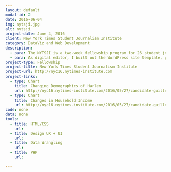 ```yaml
---
layout: default
modal-id: 2
date: 2016-06-04
img: nytsji.jpg
alt: nytsji
project-date: June 4, 2016
client: New York Times Student Journalism Institute
category: DataViz and Web Development
description:
  - para: The NYTSJI is a two-week fellowship program for 26 student journalists in NABJ and NAHJ. The Institute was held from May 20 to June 4, 2017, at the CUNY Graduate School of Journalism in New York City. Students formed a working newsroom side-by-side with the guidance of journalists from CUNY and the NYT.
  - para: As digital editor, I built out the WordPress site template, produced the online content and created data visualizations. During my time, I developed my php skills, learned Flexbox and collected and analyzed demographic data.
project-type: Fellowship
project-title: New York Times Student Journalism Institute
project-url: http://nyc16.nytimes-institute.com
project-links:
  - type: Chart
    title: Changing Demographics of Harlem
    url: http://nyc16.nytimes-institute.com/2016/05/27/candidate-guillermo-linares/demographics-chart/
  - type: Chart
    title: Changes in Household Income
    url: http://nyc16.nytimes-institute.com/2016/05/27/candidate-guillermo-linares/household-income-chart/
code: none
data: none
tools:
  - title: HTML/CSS
    url:
  - title: Design UX + UI
    url:
  - title: Data Wrangling
    url:
  - title: PHP
    url:

---
```

